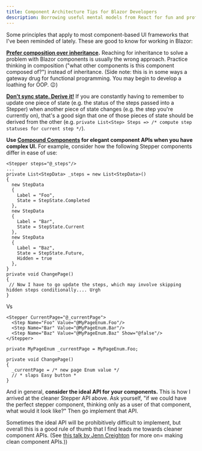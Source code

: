 ```yaml
---
title: Component Architecture Tips for Blazor Developers
description: Borrowing useful mental models from React for fun and profit
---
```


Some principles that apply to most component-based UI frameworks that I've been reminded of lately.
These are good to know for working in Blazor:

**[Prefer composition over inheritance](https://en.wikipedia.org/wiki/Composition_over_inheritance).**
Reaching for inheritance to solve a problem with Blazor components
is usually the wrong approach. Practice thinking in composition ("what other components is this component
composed of?") instead of inheritance. (Side note: this is in some ways a gateway drug for functional
programming. You may begin to develop a loathing for OOP. 😉)

**[Don't sync state. Derive it!](https://kentcdodds.com/blog/dont-sync-state-derive-it)**
If you are constantly having to remember to update one piece of state
(e.g. the status of the steps passed into a Stepper) when another piece of state changes (e.g.
the step you're currently on), that's a good sign that one of those pieces of state should be derived
from the other (e.g. `private List<Step> Steps => /* compute step statuses for current step */`).

**Use [Compound Components](https://www.smashingmagazine.com/2021/08/compound-components-react/)
for elegant component APIs when you have complex UI.** For example, consider how the following Stepper components differ in ease of use:

```razor
<Stepper steps="@_steps"/>
...
private List<StepData> _steps = new List<StepData>()
{
  new StepData
  {
    Label = "Foo",
    State = StepState.Completed
  },
  new StepData
  {
    Label = "Bar",
    State = StepState.Current
  },
  new StepData
  {
    Label = "Baz",
    State = StepState.Future,
    Hidden = true
  },
}
private void ChangePage()
{
 // Now I have to go update the steps, which may involve skipping hidden steps conditionally.... Urgh
}
```

Vs

```razor
<Stepper CurrentPage="@_currentPage">
  <Step Name="Foo" Value="@MyPageEnum.Foo"/>
  <Step Name="Bar" Value="@MyPageEnum.Bar"/>
  <Step Name="Baz" Value="@MyPageEnum.Baz" Show="@false"/>
</Stepper>

private MyPageEnum _currentPage = MyPageEnum.Foo;

private void ChangePage()
{
  _currentPage = /* new page Enum value */
  // * slaps Easy button *
}
```

And in general, **consider the ideal API for your components.**
This is how I arrived at the cleaner Stepper API above.
Ask yourself, "if we could have the perfect stepper component, thinking only as a
user of that component, what would it look like?" Then go implement that API.

Sometimes the ideal API will be prohibitively difficult to implement, but overall this
is a good rule of thumb that I find leads me towards cleaner component APIs.
(See [this talk by Jenn Creighton](https://www.youtube.com/watch?v=L38FYURPHDo) for more on=
making clean component APIs.))
